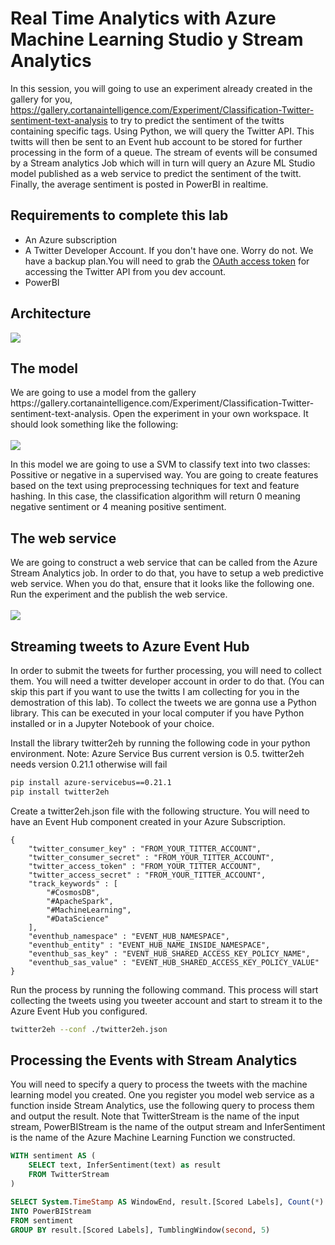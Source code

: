 # Real Time Analytics with Azure Machine Learning Studio y Stream Analytics

In this session, you will going to use an experiment already created in the gallery for you, https://gallery.cortanaintelligence.com/Experiment/Classification-Twitter-sentiment-text-analysis to try to predict the sentiment of the twitts containing specific tags. Using Python, we will query the Twitter API. This twitts will then be sent to an Event hub account to be stored for further processing in the form of a queue. The stream of events will be consumed by a Stream analytics Job which will in turn will query an Azure ML Studio model published as a web service to predict the sentiment of the twitt. Finally, the average sentiment is posted in PowerBI in realtime.

## Requirements to complete this lab

<ul>
<li>An Azure subscription</li>
<li>A Twitter Developer Account. If you don't have one. Worry do not. We have a backup plan.You will need to grab the <a href="https://dev.twitter.com/oauth/overview/application-owner-access-tokens" data-linktype="external">OAuth access token</a> for accessing the Twitter API from you dev account.</li>
<li>PowerBI</li>
</ul>


<h2>Architecture</h2>
<img src="https://github.com/msftargentina/analyticsinaday/blob/master/doc/docs_m03_solution.png?raw=true">

<h2>The model</h2>
We are going to use a model from the gallery https://gallery.cortanaintelligence.com/Experiment/Classification-Twitter-sentiment-text-analysis. Open the experiment in your own workspace. It should look something like the following:
<br /><br />
<img src="https://github.com/msftargentina/analyticsinaday/blob/master/doc/docs_m03_pipeline.png?raw=true">

In this model we are going to use a SVM to classify text into two classes: Possitive or negative in a supervised way. You are going to create features based on the text using preprocessing techniques for text and feature hashing. In this case, the classification algorithm will return 0 meaning negative sentiment or 4 meaning positive sentiment.

<h2>The web service</h2>
We are going to construct a web service that can be called from the Azure Stream Analytics job. In order to do that, you have to setup a web predictive web service. When you do that, ensure that it looks like the following one. Run the experiment and the publish the web service.
<br /><br />
<img src="https://github.com/msftargentina/analyticsinaday/blob/master/doc/docs_m03_service.png?raw=true">

<h2>Streaming tweets to Azure Event Hub</h2>
<p>In order to submit the tweets for further processing, you will need to collect them. You will need a twitter developer account in order to do that. (You can skip this part if you want to use the twitts I am collecting for you in the demostration of this lab). To collect the tweets we are gonna use a Python library. This can be executed in your local computer if you have Python installed or in a Jupyter Notebook of your choice.
</p>
<p>
Install the library twitter2eh by running the following code in your python environment. Note: Azure Service Bus current version is 0.5. twitter2eh needs version 0.21.1 otherwise will fail
</p>

```bash
pip install azure-servicebus==0.21.1
pip install twitter2eh 
```

<p>
Create a twitter2eh.json file with the following structure. You will need to have an Event Hub component created in your Azure Subscription.
</p>

```
{
    "twitter_consumer_key" : "FROM_YOUR_TITTER_ACCOUNT",
    "twitter_consumer_secret" : "FROM_YOUR_TITTER_ACCOUNT",
    "twitter_access_token" : "FROM_YOUR_TITTER_ACCOUNT",
    "twitter_access_secret" : "FROM_YOUR_TITTER_ACCOUNT",
    "track_keywords" : [
        "#CosmosDB",
        "#ApacheSpark",
        "#MachineLearning",
        "#DataScience"
    ],
    "eventhub_namespace" : "EVENT_HUB_NAMESPACE",
    "eventhub_entity" : "EVENT_HUB_NAME_INSIDE_NAMESPACE",
    "eventhub_sas_key" : "EVENT_HUB_SHARED_ACCESS_KEY_POLICY_NAME",
    "eventhub_sas_value" : "EVENT_HUB_SHARED_ACCESS_KEY_POLICY_VALUE"
}
```
<p>
Run the process by running the following command. This process will start collecting the tweets using you tweeter account and start to stream it to the Azure Event Hub you configured.
</p>

```bash
twitter2eh --conf ./twitter2eh.json
```

<h2>Processing the Events with Stream Analytics</h2>
<p>You will need to specify a query to process the tweets with the machine learning model you created. One you register you model web service as a function inside Stream Analytics, use the following query to process them and output the result. Note that TwitterStream is the name of the input stream, PowerBIStream is the name of the output stream and InferSentiment is the name of the Azure Machine Learning Function we constructed.
</p>

```sql
WITH sentiment AS (  
    SELECT text, InferSentiment(text) as result 
    FROM TwitterStream  
)  

SELECT System.TimeStamp AS WindowEnd, result.[Scored Labels], Count(*) AS Twitts
INTO PowerBIStream
FROM sentiment  
GROUP BY result.[Scored Labels], TumblingWindow(second, 5)
```